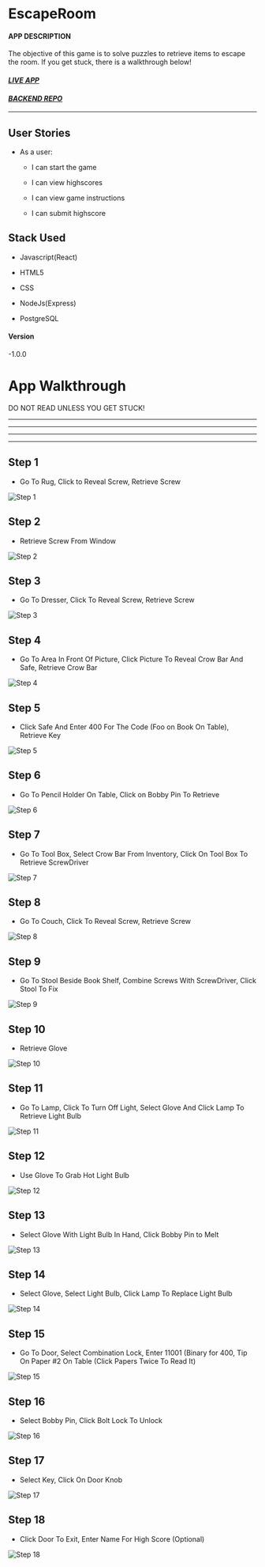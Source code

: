 # EscapeRoom

#### APP DESCRIPTION

The objective of this game is to solve puzzles to retrieve items to escape the room.
If you get stuck, there is a walkthrough below!

#### *[LIVE APP](https://theescaperoom.vercel.app/)*

#### *[BACKEND REPO](https://github.com/JakelTheDeveloper/EscapeRoom-Server)*

----------------------------------------------------------------------

## User Stories

* As a user:

    - I can start the game

    - I can view highscores

    - I can view game instructions

    - I can submit highscore

## Stack Used

* Javascript(React)

* HTML5

* CSS

* NodeJs(Express)

* PostgreSQL

#### Version

-1.0.0

# App Walkthrough

DO NOT READ UNLESS YOU GET STUCK!

----------------------


----------------------


----------------------


----------------------


## Step 1
- Go To Rug, Click to Reveal Screw, Retrieve Screw

![Step 1](/Walkthrough/Image_1.jpg)

## Step 2
- Retrieve Screw From Window

![Step 2](/Walkthrough/Image_2.jpg)

## Step 3
- Go To Dresser, Click To Reveal Screw, Retrieve Screw

![Step 3](/Walkthrough/Image_3.jpg)

## Step 4
- Go To Area In Front Of Picture, Click Picture To Reveal Crow Bar And Safe, Retrieve Crow Bar

![Step 4](/Walkthrough/Image_4.jpg)

## Step 5
- Click Safe And Enter 400 For The Code (Foo on Book On Table), Retrieve Key

![Step 5](/Walkthrough/Image_5.jpg)

## Step 6
- Go To Pencil Holder On Table, Click on Bobby Pin To Retrieve

![Step 6](/Walkthrough/Image_6.jpg)

## Step 7
- Go To Tool Box, Select Crow Bar From Inventory, Click On Tool Box To Retrieve ScrewDriver

![Step 7](/Walkthrough/Image_7.jpg)

## Step 8
- Go To Couch, Click To Reveal Screw, Retrieve Screw

![Step 8](/Walkthrough/Image_8.jpg)

## Step 9
- Go To Stool Beside Book Shelf, Combine Screws With ScrewDriver, Click Stool To Fix

![Step 9](/Walkthrough/Image_9.jpg)

## Step 10
- Retrieve Glove

![Step 10](/Walkthrough/Image_10.jpg)

## Step 11
- Go To Lamp, Click To Turn Off Light, Select Glove And Click Lamp To Retrieve Light Bulb

![Step 11](/Walkthrough/Image_11.jpg)

## Step 12
- Use Glove To Grab Hot Light Bulb

![Step 12](/Walkthrough/Image_12.jpg)

## Step 13
- Select Glove With Light Bulb In Hand, Click Bobby Pin to Melt

![Step 13](/Walkthrough/Image_13.jpg)

## Step 14
- Select Glove, Select Light Bulb, Click Lamp To Replace Light Bulb

![Step 14](/Walkthrough/Image_14.jpg)

## Step 15
- Go To Door, Select Combination Lock, Enter 11001 (Binary for 400, Tip On Paper #2 On Table (Click Papers Twice To Read It)

![Step 15](/Walkthrough/Image_15.jpg)

## Step 16
- Select Bobby Pin, Click Bolt Lock To Unlock

![Step 16](/Walkthrough/Image_16.jpg)

## Step 17
- Select Key, Click On Door Knob

![Step 17](/Walkthrough/Image_17.jpg)

## Step 18
- Click Door To Exit, Enter Name For High Score (Optional)

![Step 18](/Walkthrough/Image_18.jpg)
